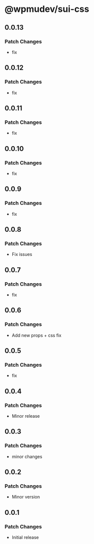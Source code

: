 # @wpmudev/sui-css

## 0.0.13

### Patch Changes

- fix

## 0.0.12

### Patch Changes

- fix

## 0.0.11

### Patch Changes

- fix

## 0.0.10

### Patch Changes

- fix

## 0.0.9

### Patch Changes

- fix

## 0.0.8

### Patch Changes

- Fix issues

## 0.0.7

### Patch Changes

- fix

## 0.0.6

### Patch Changes

- Add new props + css fix

## 0.0.5

### Patch Changes

- fix

## 0.0.4

### Patch Changes

- Minor release

## 0.0.3

### Patch Changes

- minor changes

## 0.0.2

### Patch Changes

- Minor version

## 0.0.1

### Patch Changes

- Initial release
